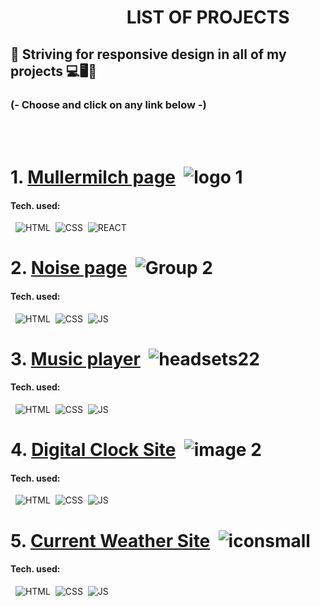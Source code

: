 # &nbsp;&nbsp;&nbsp;&nbsp;&nbsp;&nbsp;&nbsp;&nbsp;&nbsp;&nbsp;&nbsp;&nbsp;&nbsp;&nbsp;&nbsp;&nbsp;&nbsp;&nbsp;&nbsp;&nbsp;&nbsp;&nbsp;&nbsp;&nbsp;&nbsp;&nbsp;&nbsp;&nbsp;LIST OF PROJECTS
## 💨 Striving for responsive design in all of my projects 💻🖥📱
### (- Choose and click on any link below -)
<br></br>
# 1. [Mullermilch page](https://github.com/eliya72/PROJECTS/tree/main/Mullermilch_landingpage) &nbsp;![logo 1](https://github.com/eliya72/PROJECTS/assets/53794805/7bae881e-1f7f-46db-b275-d298841cb1f8)
#### Tech. used:
&nbsp;&nbsp;![HTML](https://img.shields.io/badge/HTML5-E34F26.svg?style=for-the-badge&logo=HTML5&logoColor=white)&nbsp;&nbsp;![CSS](https://img.shields.io/badge/CSS3-1572B6.svg?style=for-the-badge&logo=CSS3&logoColor=white)&nbsp;&nbsp;![REACT](https://img.shields.io/badge/React-61DAFB.svg?style=for-the-badge&logo=React&logoColor=black)
# 2. [Noise page](https://github.com/eliya72/PROJECTS/tree/main/Noise) &nbsp;![Group 2](https://github.com/eliya72/PROJECTS/assets/53794805/b3110d1c-c4fc-4d51-8ba8-b6da364bccff)
#### Tech. used:
&nbsp;&nbsp;![HTML](https://img.shields.io/badge/HTML5-E34F26.svg?style=for-the-badge&logo=HTML5&logoColor=white)&nbsp;&nbsp;![CSS](https://img.shields.io/badge/CSS3-1572B6.svg?style=for-the-badge&logo=CSS3&logoColor=white)&nbsp;&nbsp;![JS](https://img.shields.io/badge/JavaScript-F7DF1E.svg?style=for-the-badge&logo=JavaScript&logoColor=black)&nbsp;&nbsp;
# 3. [Music player](https://github.com/eliya72/PROJECTS/tree/main/Music-Player) &nbsp;![headsets22](https://github.com/eliya72/PROJECTS/assets/53794805/2cc059b3-6789-4946-8c78-9a364849826a)
#### Tech. used:
&nbsp;&nbsp;![HTML](https://img.shields.io/badge/HTML5-E34F26.svg?style=for-the-badge&logo=HTML5&logoColor=white)&nbsp;&nbsp;![CSS](https://img.shields.io/badge/CSS3-1572B6.svg?style=for-the-badge&logo=CSS3&logoColor=white)&nbsp;&nbsp;![JS](https://img.shields.io/badge/JavaScript-F7DF1E.svg?style=for-the-badge&logo=JavaScript&logoColor=black)&nbsp;&nbsp;
# 4. [Digital Clock Site](https://github.com/eliya72/PROJECTS/tree/main/DigitalClockSite) &nbsp;![image 2](https://github.com/eliya72/PROJECTS/assets/53794805/7ac5f904-bb35-42d5-8dec-762355ca9239)
#### Tech. used:
&nbsp;&nbsp;![HTML](https://img.shields.io/badge/HTML5-E34F26.svg?style=for-the-badge&logo=HTML5&logoColor=white)&nbsp;&nbsp;![CSS](https://img.shields.io/badge/CSS3-1572B6.svg?style=for-the-badge&logo=CSS3&logoColor=white)&nbsp;&nbsp;![JS](https://img.shields.io/badge/JavaScript-F7DF1E.svg?style=for-the-badge&logo=JavaScript&logoColor=black)&nbsp;&nbsp;
# 5. [Current Weather Site](https://github.com/eliya72/PROJECTS/tree/main/Weather-site) &nbsp;![iconsmall](https://github.com/eliya72/PROJECTS/assets/53794805/9956d0e6-b3ae-4c48-bbfb-a27ea229042a)
#### Tech. used:
&nbsp;&nbsp;![HTML](https://img.shields.io/badge/HTML5-E34F26.svg?style=for-the-badge&logo=HTML5&logoColor=white)&nbsp;&nbsp;![CSS](https://img.shields.io/badge/CSS3-1572B6.svg?style=for-the-badge&logo=CSS3&logoColor=white)&nbsp;&nbsp;![JS](https://img.shields.io/badge/JavaScript-F7DF1E.svg?style=for-the-badge&logo=JavaScript&logoColor=black)&nbsp;&nbsp;
